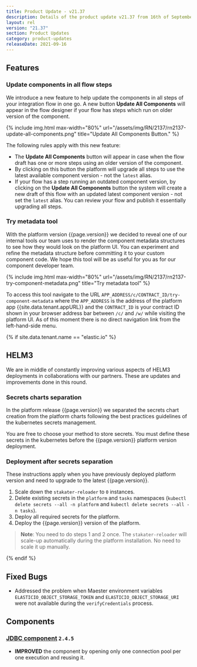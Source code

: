 ```yaml
---
title: Product Update - v21.37
description: Details of the product update v21.37 from 16th of September 2021.
layout: rel
version: "21.37"
section: Product Updates
category: product-updates
releaseDate: 2021-09-16
---
```


## Features

### Update components in all flow steps

We introduce a new feature to help update the components in all steps of your
integration flow in one go. A new button **Update All Components** will appear
in the flow designer if your flow has steps which run on older version of the
component.

{% include img.html max-width="80%" url="/assets/img/RN/2137/rn2137-update-all-components.png" title="Update All Components Button." %}

The following rules apply with this new feature:

*   The **Update All Components** button will appear in case when the flow draft has one or more steps using an older version of the component.
*   By clicking on this button the platform will upgrade all steps to use the latest available component version - not the `latest` alias.
*   If your flow has a step running an outdated component version, by clicking on the **Update All Components** button the system will create a new draft of this flow with an updated latest component version - not set the `latest` alias. You can review your flow and publish it essentially upgrading all steps.

### Try metadata tool

With the platform version {{page.version}} we decided to reveal one of our internal
tools our team uses to render the component metadata structures to see how they would
look on the platform UI. You can experiment and refine the metadata structure before
committing it to your custom component code. We hope this tool will be as useful
for you as for our component developer team.

{% include img.html max-width="80%" url="/assets/img/RN/2137/rn2137-try-component-metadata.png" title="Try metadata tool" %}

To access this tool navigate to the URL `APP_ADDRESS/c/CONTRACT_ID/try-component-metadata`
where the `APP_ADDRESS` is the address of the platform app {{site.data.tenant.appURL}}
and the `CONTRACT_ID` is your contract ID shown in your browser address bar between
`/c/` and `/w/` while visiting the platform UI. As of this moment there is no direct
navigation link from the left-hand-side menu.

{% if site.data.tenant.name == "elastic.io" %}

## HELM3

We are in middle of constantly improving various aspects of HELM3 deployments in
collaborations with our partners. These are updates and improvements done in
this round.

### Secrets charts separation

In the platform release {{page.version}} we separated the secrets chart creation
from the platform charts following the best practices guidelines of the kubernetes
secrets management.

You are free to choose your method to store secrets. You must define these secrets
in the kubernetes before the {{page.version}} platform version deployment.

### Deployment after secrets separation

These instructions apply when you have previously deployed platform version and
need to upgrade to the latest {{page.version}}.

1.  Scale down the `stakater-reloader` to `0` instances.
2.  Delete existing secrets in the `platform` and `tasks` namespaces (`kubectl delete secrets --all -n platform` and `kubectl delete secrets --all -n tasks`).
3.  Deploy all required secrets for the platform.
4.  Deploy the {{page.version}} version of the platform.

> **Note**: You need to do steps 1 and 2 once. The `stakater-reloader` will scale-up
> automatically during the platform installation. No need to scale it up manually.

{% endif %}

## Fixed Bugs

*   Addressed the problem when Maester environment variables  `ELASTICIO_OBJECT_STORAGE_TOKEN` and `ELASTICIO_OBJECT_STORAGE_URI` were not available during the `verifyCredentials` process.

## Components

### [JDBC component](/components/jdbc/) `2.4.5`

*   **IMPROVED** the component by opening only one connection pool per one execution and reusing it.
